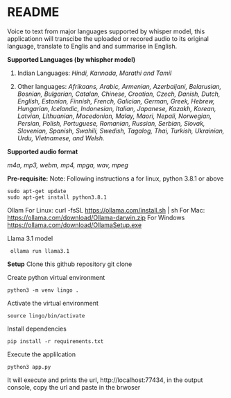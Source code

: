 # README
Voice to text from major languages supported by whisper model, this applicationn will transcibe the uploaded or recored audio to its original language, translate to Englis and and summarise in English.

**Supported Languages (by whispher model)**
1. Indian Languages:
    _Hindi, Kannada, Marathi and Tamil_

2. Other languages:
    _Afrikaans, Arabic, Armenian, Azerbaijani, Belarusian, Bosnian, Bulgarian, Catalan, Chinese, Croatian, Czech, Danish, Dutch, English, Estonian, Finnish, French, Galician, German, Greek, Hebrew, Hungarian, Icelandic, Indonesian, Italian, Japanese, Kazakh, Korean, Latvian, Lithuanian, Macedonian, Malay, Maori, Nepali, Norwegian, Persian, Polish, Portuguese, Romanian, Russian, Serbian, Slovak, Slovenian, Spanish, Swahili, Swedish, Tagalog, Thai, Turkish, Ukrainian, Urdu, Vietnamese, and Welsh._



**Supported audio format**

_m4a, mp3, webm, mp4, mpga, wav, mpeg_

**Pre-requisite:**
Note: Following instructions a for linux, 
python 3.8.1 or above

    sudo apt-get update
    sudo apt-get install python3.8.1

Ollam
For Linux:
     curl -fsSL https://ollama.com/install.sh | sh
For Mac:
    https://ollama.com/download/Ollama-darwin.zip
For Windows
    https://ollama.com/download/OllamaSetup.exe
    
Llama 3.1 model

     ollama run llama3.1

**Setup**
Clone this github repository
    git clone

Create python virtual environment

    python3 -m venv lingo .

Activate the virtual environment

    source lingo/bin/activate

Install dependencies

    pip install -r requirements.txt

Execute the applilcation

    python3 app.py

It will execute and prints the url, http://localhost:77434, in the output console, copy the url and paste in the brwoser
    
